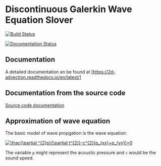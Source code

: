 # Discontinuous Galerkin Wave Equation Slover

[![Build Status](https://travis-ci.com/ShiqiHe000/DG_wave_c.svg?branch=master)](https://travis-ci.com/ShiqiHe000/DG_wave_c)

[![Documentation Status](https://readthedocs.org/projects/2d-advection/badge/?version=latest)](https://2d-advection.readthedocs.io/en/latest/?badge=latest)

## Documentation
A detailed documentation an be found at [https://2d-advection.readthedocs.io/en/latest/]

## Documentation from the source code
[Source code documentation]( https://shiqihe000.github.io/DG_wave_c/doxygen/html/index.html)

## Approximation of wave equation
The basic model of wave propgation is the wave equation:

<a href="https://www.codecogs.com/eqnedit.php?latex=\frac{\partial&space;^{2}p}{\partial&space;t^{2}}-c^{2}(p_{xx}&plus;p_{yy})=0" target="_blank"><img src="https://latex.codecogs.com/gif.latex?\frac{\partial&space;^{2}p}{\partial&space;t^{2}}-c^{2}(p_{xx}&plus;p_{yy})=0" title="\frac{\partial ^{2}p}{\partial t^{2}}-c^{2}(p_{xx}+p_{yy})=0" /></a>

The variable `p` might represent the acoustic pressure and `c` would be the sound speed. 
